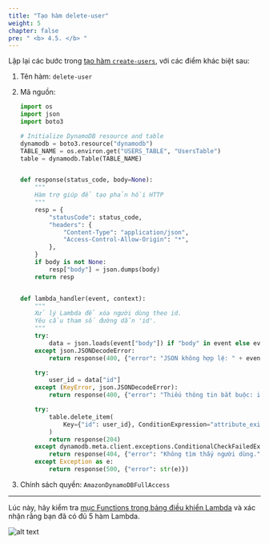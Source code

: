 ```yaml
---
title: "Tạo hàm delete-user"
weight: 5
chapter: false
pre: " <b> 4.5. </b> "
---
```


Lặp lại các bước trong [tạo hàm `create-users`](/4-creating-lambda-functions/4.1-creating-create-user-function/), với các điểm khác biệt sau:

1. Tên hàm: `delete-user`
1. Mã nguồn:

   ```python
   import os
   import json
   import boto3

   # Initialize DynamoDB resource and table
   dynamodb = boto3.resource("dynamodb")
   TABLE_NAME = os.environ.get("USERS_TABLE", "UsersTable")
   table = dynamodb.Table(TABLE_NAME)


   def response(status_code, body=None):
       """
       Hàm trợ giúp để tạo phản hồi HTTP
       """
       resp = {
           "statusCode": status_code,
           "headers": {
               "Content-Type": "application/json",
               "Access-Control-Allow-Origin": "*",
           },
       }
       if body is not None:
           resp["body"] = json.dumps(body)
       return resp


   def lambda_handler(event, context):
       """
       Xử lý Lambda để xóa người dùng theo id.
       Yêu cầu tham số đường dẫn 'id'.
       """
       try:
           data = json.loads(event["body"]) if "body" in event else event
       except json.JSONDecodeError:
           return response(400, {"error": "JSON không hợp lệ: " + event["body"]})

       try:
           user_id = data["id"]
       except (KeyError, json.JSONDecodeError):
           return response(400, {"error": "Thiếu thông tin bắt buộc: id là bắt buộc."})

       try:
           table.delete_item(
               Key={"id": user_id}, ConditionExpression="attribute_exists(id)"
           )
           return response(204)
       except dynamodb.meta.client.exceptions.ConditionalCheckFailedException:
           return response(404, {"error": "Không tìm thấy người dùng."})
       except Exception as e:
           return response(500, {"error": str(e)})
   ```

1. Chính sách quyền: `AmazonDynamoDBFullAccess`

---

Lúc này, hãy kiểm tra [mục Functions trong bảng điều khiển Lambda](https://console.aws.amazon.com/lambda/home?#/functions) và xác nhận rằng bạn đã có đủ 5 hàm Lambda.

![alt text](/images/workshop-1/lambda--list-functions.png)
